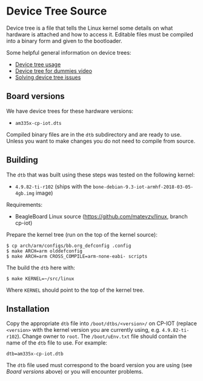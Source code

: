 # Device Tree Source

Device tree is a file that tells the Linux kernel some details on what hardware
is attached and how to access it. Editable files must be compiled into a binary
form and given to the bootloader.

Some helpful general information on device trees:

 * [Device tree usage](http://elinux.org/Device_Tree_Usage)
 * [Device tree for dummies video](https://www.youtube.com/watch?v=uzBwHFjJ0vU)
 * [Solving device tree issues](http://elinux.org/images/0/04/Dt_debugging_elce_2015_151006_0421.pdf)

## Board versions

We have device trees for these hardware versions:

 * `am335x-cp-iot.dts`

Compiled binary files are in the `dtb` subdirectory and are ready to use.
Unless you want to make changes you do not need to compile from source.

## Building

The `dtb` that was built using these steps was tested on the following kernel:

 * `4.9.82-ti-r102` (ships with the `bone-debian-9.3-iot-armhf-2018-03-05-4gb.img` image)

Requirements:

 * BeagleBoard Linux source (https://github.com/matevzv/linux, branch cp-iot)

Prepare the kernel tree (run on the top of the kernel source):

    $ cp arch/arm/configs/bb.org_defconfig .config
    $ make ARCH=arm olddefconfig
    $ make ARCH=arm CROSS_COMPILE=arm-none-eabi- scripts

The build the `dtb` here with:

    $ make KERNEL=~/src/linux

Where `KERNEL` should point to the top of the kernel tree.

## Installation

Copy the appropriate `dtb` file into `/boot/dtbs/<version>/` on CP-IOT
(replace `<version>` with the kernel version you are currently using, e.g.
`4.9.82-ti-r102`). Change owner to `root`. The `/boot/uEnv.txt` file should
contain the name of the `dtb` file to use. For example:

    dtb=am335x-cp-iot.dtb

The `dtb` file used must correspond to the board version you are using (see
*Board versions* above) or you will encounter problems.
